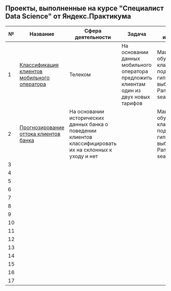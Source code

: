 ## Проекты, выполненные на курсе "Специалист Data Science" от Яндекс.Практикума

|  № | Название  | Сфера деятельности |  Задача | Навыки и инструменты  |
|---|---|---|---|---|
| 1  | [Классификация клиентов мобильного оператора](https://github.com/armangoM/Data-Science-Ya.Practicum/tree/main/1.%20%D0%9A%D0%BB%D0%B0%D1%81%D1%81%D0%B8%D1%84%D0%B8%D0%BA%D0%B0%D1%86%D0%B8%D1%8F%20%D0%BA%D0%BB%D0%B8%D0%B5%D0%BD%D1%82%D0%BE%D0%B2%20%D0%BC%D0%BE%D0%B1%D0%B8%D0%BB%D1%8C%D0%BD%D0%BE%D0%B3%D0%BE%20%D0%BE%D0%BF%D0%B5%D1%80%D0%B0%D1%82%D0%BE%D1%80%D0%B0)  | Телеком  | На основании данных мобильного оператора предложить клиентам один из двух новых тарифов  | Машинное обучение, задача классификации, подбор гиперпараметров, выбор модели, Pandas, matplotlib, seaborn, sklearn  |
| 2  | [Прогнозирование оттока клиентов банка](https://github.com/armangoM/Data-Science-Ya.Practicum/tree/main/2.%20%D0%9F%D1%80%D0%B5%D0%B4%D1%81%D0%BA%D0%B0%D0%B7%D0%B0%D0%BD%D0%B8%D0%B5%20%D0%BE%D1%82%D1%82%D0%BE%D0%BA%D0%B0%20%D0%BA%D0%BB%D0%B8%D0%B5%D0%BD%D1%82%D0%BE%D0%B2%20%D0%B1%D0%B0%D0%BD%D0%BA%D0%B0)  | На основании исторических данных банка о поведении клиентов классифицировать их на склонных к уходу и нет |   | Машинное обучение, задача классификации, подбор гиперпараметров, выбор модели, Pandas, matplotlib, seaborn, sklearn   |
| 3  |   |   |   |   |
| 4  |   |   |   |   |
| 5  |   |   |   |   |
| 6  |   |   |   |   |
| 7  |   |   |   |   |
| 8  |   |   |   |   |
| 9  |   |   |   |   |
| 10 |   |   |   |   |
| 11 |   |   |   |   |
| 12 |   |   |   |   |
| 13 |   |   |   |   |
| 14 |   |   |   |   |
| 15 |   |   |   |   |
| 16 |   |   |   |   |
| 17 |   |   |   |   |


